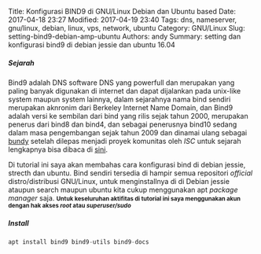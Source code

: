 Title: Konfigurasi BIND9 di GNU/Linux Debian dan Ubuntu based 
Date: 2017-04-18 23:27 
Modified: 2017-04-19 23:40 
Tags: dns, nameserver, gnu/linux, debian, linux, vps, network, ubuntu
Category: GNU/Linux 
Slug: setting-bind9-debian-amp-ubuntu
Authors: andy 
Summary: setting dan konfigurasi bind9 di debian jessie dan ubuntu 16.04

##### Sejarah
Bind9 adalah DNS software DNS yang powerfull dan merupakan yang paling banyak digunakan di internet dan dapat dijalankan pada unix-like system maupun system lainnya, dalam sejarahnya nama bind sendiri merupakan aknronim dari Berkeley Internet Name Domain, dan Bind9 adalah versi ke sembilan dari bind yang rilis sejak tahun 2000, merupakan penerus dari bind8 dan bind4, dan sebagai penerusnya bind10 sedang dalam masa pengembangan sejak tahun 2009 dan dinamai ulang sebagai [bundy](http://bundy-dns.de/) setelah dilepas menjadi proyek komunitas oleh *ISC*  untuk sejarah lengkapnya bisa dibaca di [sini](https://www.isc.org/downloads/bind/history-of-bind/). 

Di tutorial ini saya akan membahas cara konfigurasi bind di debian jessie, strecth dan ubuntu. 
Bind sendiri tersedia di hampir semua repositori *official* distro/distribusi GNU/Linux, untuk menginstallnya di di Debian jessie ataupun search maupun ubuntu kita cukup menggunakan apt *package manager* saja. 
<small><strong>Untuk keseluruhan aktifitas di tutorial ini saya menggunakan akun dengan hak akses ***root*** atau ***superuser/sudo*** </strong></small>

##### Install

```php 
apt install bind9 bind9-utils bind9-docs
```


